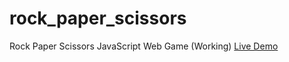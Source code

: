 # rock_paper_scissors
Rock Paper Scissors JavaScript Web Game (Working)
<a href="https://vivekv707.github.io/rock_paper_scissors/">Live Demo</a>
